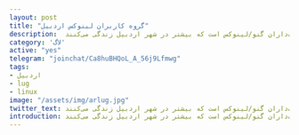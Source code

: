 ```yaml
---
layout: post
title: "گروه کاربران لینوکس اردبیل"
description:  اردبیل‌لاگ اجتماع آزادی از دوست‌داران گنو/لینوکس است که بیشتر در شهر اردبیل‌ زندگی می‌کنند..
category: 'لاگ'
active: "yes"
telegram: "joinchat/Ca8huBHQoL_A_56j9Lfmwg"
tags:
- اردبیل
- lug
- linux
image: "/assets/img/arlug.jpg"
twitter_text: اردبیل‌لاگ اجتماع آزادی از دوست‌داران گنو/لینوکس است که بیشتر در شهر اردبیل‌ زندگی می‌کنند.
introduction: اردبیل‌لاگ اجتماع آزادی از دوست‌داران گنو/لینوکس است که بیشتر در شهر اردبیل‌ زندگی می‌کنند.
---
```



